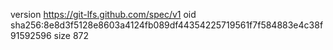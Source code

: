 version https://git-lfs.github.com/spec/v1
oid sha256:8e8d3f5128e8603a4124fb089df44354225719561f7f584883e4c38f91592596
size 872
